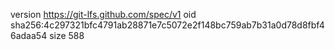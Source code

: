 version https://git-lfs.github.com/spec/v1
oid sha256:4c297321bfc4791ab28871e7c5072e2f148bc759ab7b31a0d78d8fbf46adaa54
size 588
